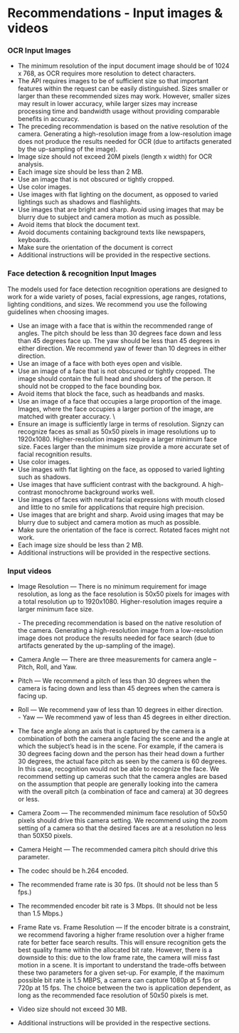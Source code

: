 # Recommendations - Input images & videos



### OCR Input Images

* The minimum resolution of the input document image should be of 1024 x 768, as OCR requires more resolution to detect characters.  &#x20;
* The API requires images to be of sufficient size so that important features within the request can be easily distinguished. Sizes smaller or larger than these recommended sizes may work. However, smaller sizes may result in lower accuracy, while larger sizes may increase processing time and bandwidth usage without providing comparable benefits in accuracy.
* The preceding recommendation is based on the native resolution of the camera. Generating a high-resolution image from a low-resolution image does not produce the results needed for OCR (due to artifacts generated by the up-sampling of the image).
* Image size should not exceed 20M pixels (length x width) for OCR analysis.
* Each image size should be less than 2 MB.
* Use an image that is not obscured or tightly cropped.
* Use color images.
* Use images with flat lighting on the document, as opposed to varied lightings such as shadows and flashlights.
* Use images that are bright and sharp. Avoid using images that may be blurry due to subject and camera motion as much as possible.
* Avoid items that block the document text.
* Avoid documents containing background texts like newspapers, keyboards.
* Make sure the orientation of the document is correct
* Additional instructions will be provided in the respective sections.

### Face detection & recognition Input Images

The models used for face detection recognition operations are designed to work for a wide variety of poses, facial expressions, age ranges, rotations, lighting conditions, and sizes. We recommend you use the following guidelines when choosing images.

* Use an image with a face that is within the recommended range of angles. The pitch should be less than 30 degrees face down and less than 45 degrees face up. The yaw should be less than 45 degrees in either direction. We recommend yaw of fewer than 10 degrees in either direction.
* Use an image of a face with both eyes open and visible.
* Use an image of a face that is not obscured or tightly cropped. The image should contain the full head and shoulders of the person. It should not be cropped to the face bounding box.
* Avoid items that block the face, such as headbands and masks.
* Use an image of a face that occupies a large proportion of the image. Images, where the face occupies a larger portion of the image, are matched with greater accuracy.  \\
* Ensure an image is sufficiently large in terms of resolution. Signzy can recognize faces as small as 50x50 pixels in image resolutions up to 1920x1080. Higher-resolution images require a larger minimum face size. Faces larger than the minimum size provide a more accurate set of facial recognition results.
* Use color images.
* Use images with flat lighting on the face, as opposed to varied lighting such as shadows.
* Use images that have sufficient contrast with the background. A high-contrast monochrome background works well.
* Use images of faces with neutral facial expressions with mouth closed and little to no smile for applications that require high precision.
* Use images that are bright and sharp. Avoid using images that may be blurry due to subject and camera motion as much as possible.
* Make sure the orientation of the face is correct. Rotated faces might not work.
* Each image size should be less than 2 MB.
* Additional instructions will be provided in the respective sections.

### Input videos

*   Image Resolution — There is no minimum requirement for image resolution, as long as the face resolution is 50x50 pixels for images with a total resolution up to 1920x1080. Higher-resolution images require a larger minimum face size.

    &#x20;\- The preceding recommendation is based on the native resolution of the camera. Generating a high-resolution image from a low-resolution image does not produce the results needed for face search (due to artifacts generated by the up-sampling of the image).
* Camera Angle — There are three measurements for camera angle – Pitch, Roll, and Yaw.  &#x20;
* Pitch — We recommend a pitch of less than 30 degrees when the camera is facing down and less than 45 degrees when the camera is facing up.
* Roll — We recommend yaw of less than 10 degrees in either direction.  \
  \- Yaw — We recommend yaw of less than 45 degrees in either direction.
* The face angle along an axis that is captured by the camera is a combination of both the camera angle facing the scene and the angle at which the subject’s head is in the scene. For example, if the camera is 30 degrees facing down and the person has their head down a further 30 degrees, the actual face pitch as seen by the camera is 60 degrees. In this case, recognition would not be able to recognize the face. We recommend setting up cameras such that the camera angles are based on the assumption that people are generally looking into the camera with the overall pitch (a combination of face and camera) at 30 degrees or less.
* Camera Zoom — The recommended minimum face resolution of 50x50 pixels should drive this camera setting. We recommend using the zoom setting of a camera so that the desired faces are at a resolution no less than 50X50 pixels.
* Camera Height — The recommended camera pitch should drive this parameter.
* The codec should be h.264 encoded.
* The recommended frame rate is 30 fps. (It should not be less than 5 fps.)
* The recommended encoder bit rate is 3 Mbps. (It should not be less than 1.5 Mbps.)
* Frame Rate vs. Frame Resolution — If the encoder bitrate is a constraint, we recommend favoring a higher frame resolution over a higher frame rate for better face search results. This will ensure recognition gets the best quality frame within the allocated bit rate. However, there is a downside to this: due to the low frame rate, the camera will miss fast motion in a scene. It is important to understand the trade-offs between these two parameters for a given set-up. For example, if the maximum possible bit rate is 1.5 MBPS, a camera can capture 1080p at 5 fps or 720p at 15 fps. The choice between the two is application dependent, as long as the recommended face resolution of 50x50 pixels is met.
* Video size should not exceed 30 MB.
* Additional instructions will be provided in the respective sections.
